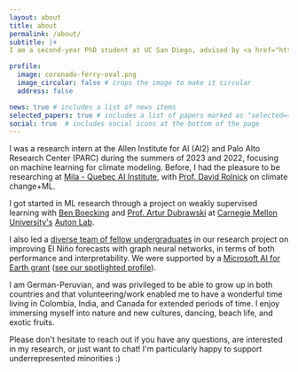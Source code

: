 ```yaml
---
layout: about
title: about
permalink: /about/
subtitle: |+
I am a second-year PhD student at UC San Diego, advised by <a href="https://roseyu.com/">Prof. Rose Yu</a>.

profile:
  image: coronado-ferry-oval.png
  image_circular: false # crops the image to make it circular
  address: false

news: true # includes a list of news items
selected_papers: true # includes a list of papers marked as "selected={true}"
social: true  # includes social icons at the bottom of the page
---
```


<p>
I was a research intern at the Allen Institute for AI (AI2) and Palo Alto Research Center (PARC) during the summers of 2023 and 2022, focusing on machine learning for climate modeling.
Before, I had the pleasure to be researching at <a href="https://mila.quebec/en/">Mila - Quebec AI Institute</a>,
with <a href="https://davidrolnick.com/">Prof. David Rolnick</a> on climate change+ML.
</p>
<p>
I got started in ML research through a project on weakly supervised learning
with <a href="https://www.cs.cmu.edu/~boecking/">Ben Boecking</a> and
<a href="https://www.ri.cmu.edu/ri-faculty/artur-w-dubrawski/"> Prof. Artur Dubrawski</a>
at <a href="https://www.cmu.edu/">Carnegie Mellon University's</a> <a href="https://www.autonlab.org/">Auton Lab</a>.

I also led a <a href="https://youtu.be/pqpF4m9k3bo">diverse team of fellow undergraduates</a>
in our research project on improving El Niño forecasts with graph neural networks, in terms of both performance and interpretability.
We were supported by a <a href="https://www.microsoft.com/en-us/ai/ai-for-earth-grants">Microsoft AI for Earth grant</a>
(<a href="https://ai4edatasetspublicassets.blob.core.windows.net/grantee-profiles/Salva%20Ruhling%20Cachay_EMEA_Climate_AI4E%20Grantee%20Profile_Final.pdf">see our spotlighted profile</a>).
</p>
<p>
I am German-Peruvian, and was privileged to be able to grow up in both countries
and that volunteering/work enabled me to have a wonderful time living
in Colombia, India, and Canada for extended periods of time.
I enjoy immersing myself into nature and new cultures, dancing, beach life, and exotic fruits.
</p>
<p>
Please don't hesitate to reach out if you have any questions, are interested in my research, or just want to chat!
I'm particularly happy to support underrepresented minorities :)